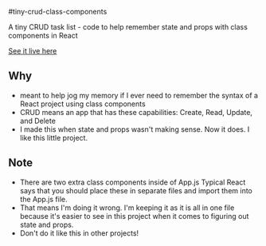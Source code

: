 #tiny-crud-class-components

A tiny CRUD task list - code to help remember state and props with class components in React

[See it live here](https://mbeckdev.github.io/tiny-crud-class-components/)

## Why
- meant to help jog my memory if I ever need to remember the syntax of a React project using class components
- CRUD means an app that has these capabilities: Create, Read, Update, and Delete
- I made this when state and props wasn't making sense. Now it does. I like this little project.

## Note
- There are two extra class components inside of App.js  Typical React says that you should place these in separate files and import them into the App.js file.
- That means I'm doing it wrong. I'm keeping it as it is all in one file because it's easier to see in this project when it comes to figuring out state and props. 
- Don't do it like this in other projects!
